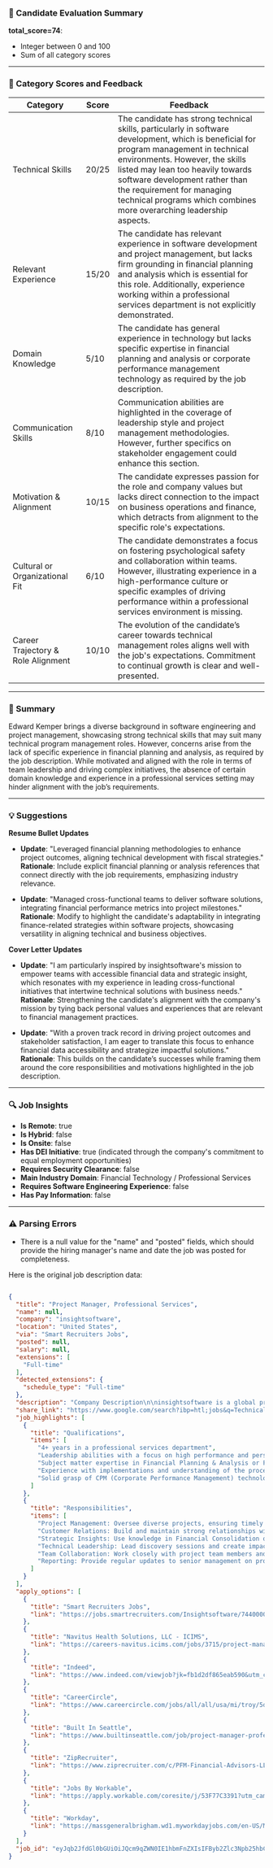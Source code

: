 ### 📄 Candidate Evaluation Summary
**total_score=74**:  
- Integer between 0 and 100  
- Sum of all category scores  

---

### 🎯 Category Scores and Feedback

| Category                        | Score | Feedback |
|----------------------------------|-------|----------|
| Technical Skills                 | 20/25 | The candidate has strong technical skills, particularly in software development, which is beneficial for program management in technical environments. However, the skills listed may lean too heavily towards software development rather than the requirement for managing technical programs which combines more overarching leadership aspects. |
| Relevant Experience              | 15/20 | The candidate has relevant experience in software development and project management, but lacks firm grounding in financial planning and analysis which is essential for this role. Additionally, experience working within a professional services department is not explicitly demonstrated. |
| Domain Knowledge                 | 5/10  | The candidate has general experience in technology but lacks specific expertise in financial planning and analysis or corporate performance management technology as required by the job description. |
| Communication Skills             | 8/10  | Communication abilities are highlighted in the coverage of leadership style and project management methodologies. However, further specifics on stakeholder engagement could enhance this section. |
| Motivation & Alignment           | 10/15 | The candidate expresses passion for the role and company values but lacks direct connection to the impact on business operations and finance, which detracts from alignment to the specific role's expectations. |
| Cultural or Organizational Fit   | 6/10  | The candidate demonstrates a focus on fostering psychological safety and collaboration within teams. However, illustrating experience in a high-performance culture or specific examples of driving performance within a professional services environment is missing. |
| Career Trajectory & Role Alignment | 10/10 | The evolution of the candidate’s career towards technical management roles aligns well with the job's expectations. Commitment to continual growth is clear and well-presented. |

---

### 🧾 Summary

Edward Kemper brings a diverse background in software engineering and project management, showcasing strong technical skills that may suit many technical program management roles. However, concerns arise from the lack of specific experience in financial planning and analysis, as required by the job description. While motivated and aligned with the role in terms of team leadership and driving complex initiatives, the absence of certain domain knowledge and experience in a professional services setting may hinder alignment with the job’s requirements.

---

### 💡 Suggestions

**Resume Bullet Updates**  
- **Update**: "Leveraged financial planning methodologies to enhance project outcomes, aligning technical development with fiscal strategies."  
  **Rationale**: Include explicit financial planning or analysis references that connect directly with the job requirements, emphasizing industry relevance.

- **Update**: "Managed cross-functional teams to deliver software solutions, integrating financial performance metrics into project milestones."
  **Rationale**: Modify to highlight the candidate's adaptability in integrating finance-related strategies within software projects, showcasing versatility in aligning technical and business objectives.

**Cover Letter Updates**  
- **Update**: "I am particularly inspired by insightsoftware's mission to empower teams with accessible financial data and strategic insight, which resonates with my experience in leading cross-functional initiatives that intertwine technical solutions with business needs."  
  **Rationale**: Strengthening the candidate's alignment with the company's mission by tying back personal values and experiences that are relevant to financial management practices.

- **Update**: "With a proven track record in driving project outcomes and stakeholder satisfaction, I am eager to translate this focus to enhance financial data accessibility and strategize impactful solutions."  
  **Rationale**: This builds on the candidate’s successes while framing them around the core responsibilities and motivations highlighted in the job description.

---

### 🔍 Job Insights

- **Is Remote**: true  
- **Is Hybrid**: false  
- **Is Onsite**: false  
- **Has DEI Initiative**: true (indicated through the company's commitment to equal employment opportunities)  
- **Requires Security Clearance**: false  
- **Main Industry Domain**: Financial Technology / Professional Services  
- **Requires Software Engineering Experience**: false  
- **Has Pay Information**: false  

---

### ⚠️ Parsing Errors 

- There is a null value for the "name" and "posted" fields, which should provide the hiring manager's name and date the job was posted for completeness.

Here is the original job description data:

```json

{
  "title": "Project Manager, Professional Services",
  "name": null,
  "company": "insightsoftware",
  "location": "United States",
  "via": "Smart Recruiters Jobs",
  "posted": null,
  "salary": null,
  "extensions": [
    "Full-time"
  ],
  "detected_extensions": {
    "schedule_type": "Full-time"
  },
  "description": "Company Description\n\ninsightsoftware is a global provider of comprehensive solutions for the Office of the CFO. We believe an actionable business strategy begins and ends with accessible financial data. With solutions across financial planning and analysis (FP&A), accounting, and operations, we transform how teams operate, empowering leaders to make timely and informed decisions. With data at the heart of everything we do, insightsoftware enables automated processes, delivers trusted insights, boosts predictability, and increases productivity. Learn more at insightsoftware.com.\n\nJob Description\n\nResponsibilities:\n\u2022 Project Management: Oversee diverse projects, ensuring timely completion and exceeding expectations.\n\u2022 Customer Relations: Build and maintain strong relationships with customers, ensuring their needs are met.\n\u2022 Strategic Insights: Use knowledge in Financial Consolidation or Financial Planning & Analysis to drive business growth.\n\u2022 Technical Leadership: Lead discovery sessions and create impactful solutions using the company's software.\n\u2022 Team Collaboration: Work closely with project team members and cross-functional teams to develop creative solutions.\n\u2022 Reporting: Provide regular updates to senior management on project milestones and achievements.\n\nQualifications\n\u2022 Certifications: PMP Certification is a plus.\n\u2022 Experience:\n\u2022 4+ years in a professional services department\n\u2022 Leadership abilities with a focus on high performance and personal growth\n\u2022 Subject matter expertise in Financial Planning & Analysis or Financial Consolidation\n\u2022 Experience with implementations and understanding of the process and challenges\n\u2022 Solid grasp of CPM (Corporate Performance Management) technology\n\nAdditional Information\n\nAll your information will be kept confidential according to EEO guidelines.\n\n#LI-Remote\n\u2022 * At this time insightsoftware is not able to offer sponsorship to candidates who are not eligible to work in the country where the position is located. **\n\nLearn more about our high-energy, high-performance global team. Work With Us \u00bb\n\ninsightsoftware About Us: Hear From Our Team - InsightSoftware (wistia.com)\n\nBackground checks are required for employment with insightsoftware, where permitted by country, state/province.\n\nAt insightsoftware, we are committed to equal employment opportunity regardless of race, color, ethnicity, ancestry, religion, national origin, gender, sex, gender identity or expression, sexual orientation, age, citizenship, marital or parental status, disability, veteran status, or other class protected by applicable law. We are proud to be an equal opportunity workplace.",
  "share_link": "https://www.google.com/search?ibp=htl;jobs&q=Technical+Project+Manager&htidocid=xjtJjVeH7LVbizvGAAAAAA%3D%3D&hl=en-US&shndl=37&shmd=H4sIAAAAAAAA_xWMQQrCMBBFcdsjuJq1aCOCG8W1IAhCcV2mcZqkxJmSGdTTeFbj5sN7D37zXTSnW5GJvMEVGQOVNVQxkmoSxgwdlVfypLCBiwyghMVHEIazSMi0PEazWQ_OqeY2qKEl33p5OmEa5OMmGfQ_vUYsNGc06nf77aedOawgsaYQTWW0d82V4c7J6AFdfSL9AUnW7t6hAAAA&shmds=v1_AQbUm95Wnt10SsUx6pJlB6qa6tl-r55SrXwd8ZfMsbj965tNxA&source=sh/x/job/li/m1/1#fpstate=tldetail&htivrt=jobs&htiq=Technical+Project+Manager&htidocid=xjtJjVeH7LVbizvGAAAAAA%3D%3D",
  "job_highlights": [
    {
      "title": "Qualifications",
      "items": [
        "4+ years in a professional services department",
        "Leadership abilities with a focus on high performance and personal growth",
        "Subject matter expertise in Financial Planning & Analysis or Financial Consolidation",
        "Experience with implementations and understanding of the process and challenges",
        "Solid grasp of CPM (Corporate Performance Management) technology"
      ]
    },
    {
      "title": "Responsibilities",
      "items": [
        "Project Management: Oversee diverse projects, ensuring timely completion and exceeding expectations",
        "Customer Relations: Build and maintain strong relationships with customers, ensuring their needs are met",
        "Strategic Insights: Use knowledge in Financial Consolidation or Financial Planning & Analysis to drive business growth",
        "Technical Leadership: Lead discovery sessions and create impactful solutions using the company's software",
        "Team Collaboration: Work closely with project team members and cross-functional teams to develop creative solutions",
        "Reporting: Provide regular updates to senior management on project milestones and achievements"
      ]
    }
  ],
  "apply_options": [
    {
      "title": "Smart Recruiters Jobs",
      "link": "https://jobs.smartrecruiters.com/Insightsoftware/744000039652111-project-manager-professional-services?utm_campaign=google_jobs_apply&utm_source=google_jobs_apply&utm_medium=organic"
    },
    {
      "title": "Navitus Health Solutions, LLC - ICIMS",
      "link": "https://careers-navitus.icims.com/jobs/3715/project-manager%2C-provider-services-operations/job?utm_campaign=google_jobs_apply&utm_source=google_jobs_apply&utm_medium=organic"
    },
    {
      "title": "Indeed",
      "link": "https://www.indeed.com/viewjob?jk=fb1d2df865eab590&utm_campaign=google_jobs_apply&utm_source=google_jobs_apply&utm_medium=organic"
    },
    {
      "title": "CareerCircle",
      "link": "https://www.careercircle.com/jobs/all/all/usa/mi/troy/5da6b72e-ec7d-4010-a3b0-f11638e02968?utm_campaign=google_jobs_apply&utm_source=google_jobs_apply&utm_medium=organic"
    },
    {
      "title": "Built In Seattle",
      "link": "https://www.builtinseattle.com/job/project-manager-professional-services/3946659?utm_campaign=google_jobs_apply&utm_source=google_jobs_apply&utm_medium=organic"
    },
    {
      "title": "ZipRecruiter",
      "link": "https://www.ziprecruiter.com/c/PFM-Financial-Advisors-LLC/Job/Project-Manager,-Specialized-Services/-in-Philadelphia,PA?jid=3f249b30a2fa83a2&utm_campaign=google_jobs_apply&utm_source=google_jobs_apply&utm_medium=organic"
    },
    {
      "title": "Jobs By Workable",
      "link": "https://apply.workable.com/coresite/j/53F77C3391?utm_campaign=google_jobs_apply&utm_source=google_jobs_apply&utm_medium=organic"
    },
    {
      "title": "Workday",
      "link": "https://massgeneralbrigham.wd1.myworkdayjobs.com/en-US/MGBExternal/job/Project-Manager--Community-Health-Regulatory_RQ4009419?utm_campaign=google_jobs_apply&utm_source=google_jobs_apply&utm_medium=organic"
    }
  ],
  "job_id": "eyJqb2JfdGl0bGUiOiJQcm9qZWN0IE1hbmFnZXIsIFByb2Zlc3Npb25hbCBTZXJ2aWNlcyIsImNvbXBhbnlfbmFtZSI6Imluc2lnaHRzb2Z0d2FyZSIsImFkZHJlc3NfY2l0eSI6IlVuaXRlZCBTdGF0ZXMiLCJodGlkb2NpZCI6InhqdEpqVmVIN0xWYml6dkdBQUFBQUE9PSIsInV1bGUiOiJ3K0NBSVFJQ0lOVlc1cGRHVmtJRk4wWVhSbGN3In0="
}